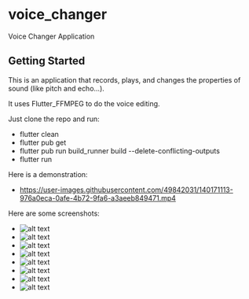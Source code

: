 # voice_changer

Voice Changer Application

## Getting Started

This is an application that records, plays, and changes the properties of sound (like pitch and echo...).

It uses Flutter_FFMPEG to do the voice editing.

Just clone the repo and run:

- flutter clean
- flutter pub get
- flutter pub run build_runner build --delete-conflicting-outputs
- flutter run

Here is a demonstration:

- https://user-images.githubusercontent.com/49842031/140171113-976a0eca-0afe-4b72-9fa6-a3aeeb849471.mp4



Here are some screenshots:

- ![alt text](https://github.com/Haidar0096/Voice-Changer/blob/master/screenshots/Screenshot%20from%202021-11-03%2018-31-43.png?raw=true)
- ![alt text](https://github.com/Haidar0096/Voice-Changer/blob/master/screenshots/Screenshot%20from%202021-11-03%2018-31-53.png?raw=true)
- ![alt text](https://github.com/Haidar0096/Voice-Changer/blob/master/screenshots/Screenshot%20from%202021-11-03%2018-32-12.png?raw=true)
- ![alt text](https://github.com/Haidar0096/Voice-Changer/blob/master/screenshots/Screenshot%20from%202021-11-03%2018-32-32.png?raw=true)
- ![alt text](https://github.com/Haidar0096/Voice-Changer/blob/master/screenshots/Screenshot%20from%202021-11-03%2018-33-11.png?raw=true)
- ![alt text](https://github.com/Haidar0096/Voice-Changer/blob/master/screenshots/Screenshot%20from%202021-11-03%2018-33-34.png?raw=true)
- ![alt text](https://github.com/Haidar0096/Voice-Changer/blob/master/screenshots/Screenshot%20from%202021-11-03%2018-33-57.png?raw=true)
- ![alt text](https://github.com/Haidar0096/Voice-Changer/blob/master/screenshots/Screenshot%20from%202021-11-03%2018-34-02.png?raw=true)
